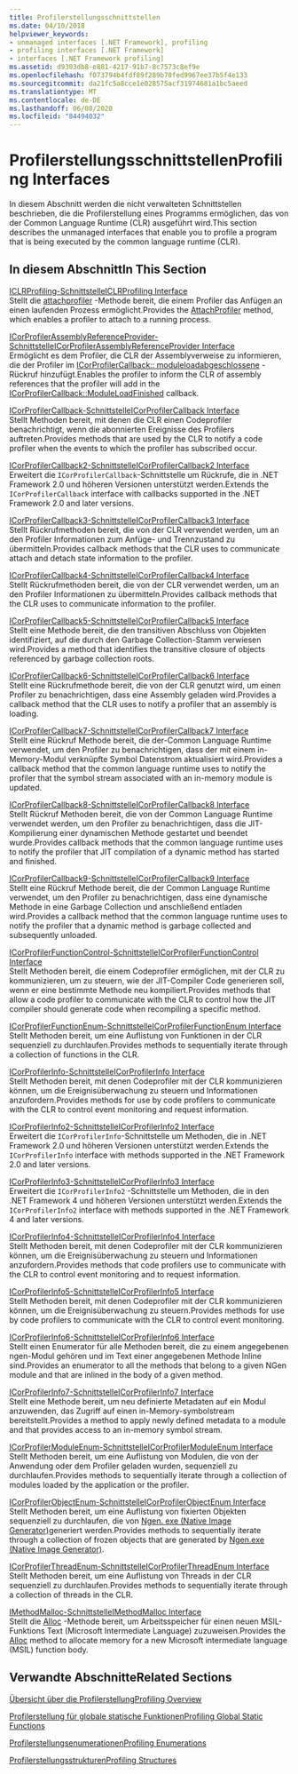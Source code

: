 ```yaml
---
title: Profilerstellungsschnittstellen
ms.date: 04/10/2018
helpviewer_keywords:
- unmanaged interfaces [.NET Framework], profiling
- profiling interfaces [.NET Framework]
- interfaces [.NET Framework profiling]
ms.assetid: d9303db8-e881-4217-91b7-8c7573c8ef9e
ms.openlocfilehash: f073794b4fdf89f289b70fed9967ee37b5f4e133
ms.sourcegitcommit: da21fc5a8cce1e028575acf31974681a1bc5aeed
ms.translationtype: MT
ms.contentlocale: de-DE
ms.lasthandoff: 06/08/2020
ms.locfileid: "84494032"
---
```

# <a name="profiling-interfaces"></a><span data-ttu-id="da16e-102">Profilerstellungsschnittstellen</span><span class="sxs-lookup"><span data-stu-id="da16e-102">Profiling Interfaces</span></span>
<span data-ttu-id="da16e-103">In diesem Abschnitt werden die nicht verwalteten Schnittstellen beschrieben, die die Profilerstellung eines Programms ermöglichen, das von der Common Language Runtime (CLR) ausgeführt wird.</span><span class="sxs-lookup"><span data-stu-id="da16e-103">This section describes the unmanaged interfaces that enable you to profile a program that is being executed by the common language runtime (CLR).</span></span>  
  
## <a name="in-this-section"></a><span data-ttu-id="da16e-104">In diesem Abschnitt</span><span class="sxs-lookup"><span data-stu-id="da16e-104">In This Section</span></span>  
 [<span data-ttu-id="da16e-105">ICLRProfiling-Schnittstelle</span><span class="sxs-lookup"><span data-stu-id="da16e-105">ICLRProfiling Interface</span></span>](iclrprofiling-interface.md)  
 <span data-ttu-id="da16e-106">Stellt die [attachprofiler](iclrprofiling-attachprofiler-method.md) -Methode bereit, die einem Profiler das Anfügen an einen laufenden Prozess ermöglicht.</span><span class="sxs-lookup"><span data-stu-id="da16e-106">Provides the [AttachProfiler](iclrprofiling-attachprofiler-method.md) method, which enables a profiler to attach to a running process.</span></span>  
  
 [<span data-ttu-id="da16e-107">ICorProfilerAssemblyReferenceProvider-Schnittstelle</span><span class="sxs-lookup"><span data-stu-id="da16e-107">ICorProfilerAssemblyReferenceProvider Interface</span></span>](icorprofilerassemblyreferenceprovider-interface.md)  
 <span data-ttu-id="da16e-108">Ermöglicht es dem Profiler, die CLR der Assemblyverweise zu informieren, die der Profiler im [ICorProfilerCallback:: moduleloadabgeschlossene](icorprofilercallback-moduleloadfinished-method.md) -Rückruf hinzufügt.</span><span class="sxs-lookup"><span data-stu-id="da16e-108">Enables the profiler to inform the CLR of assembly references that the profiler will add in the [ICorProfilerCallback::ModuleLoadFinished](icorprofilercallback-moduleloadfinished-method.md) callback.</span></span>  
  
 [<span data-ttu-id="da16e-109">ICorProfilerCallback-Schnittstelle</span><span class="sxs-lookup"><span data-stu-id="da16e-109">ICorProfilerCallback Interface</span></span>](icorprofilercallback-interface.md)  
 <span data-ttu-id="da16e-110">Stellt Methoden bereit, mit denen die CLR einen Codeprofiler benachrichtigt, wenn die abonnierten Ereignisse des Profilers auftreten.</span><span class="sxs-lookup"><span data-stu-id="da16e-110">Provides methods that are used by the CLR to notify a code profiler when the events to which the profiler has subscribed occur.</span></span>  
  
 [<span data-ttu-id="da16e-111">ICorProfilerCallback2-Schnittstelle</span><span class="sxs-lookup"><span data-stu-id="da16e-111">ICorProfilerCallback2 Interface</span></span>](icorprofilercallback2-interface.md)  
 <span data-ttu-id="da16e-112">Erweitert die `ICorProfilerCallback`-Schnittstelle um Rückrufe, die in .NET Framework 2.0 und höheren Versionen unterstützt werden.</span><span class="sxs-lookup"><span data-stu-id="da16e-112">Extends the `ICorProfilerCallback` interface with callbacks supported in the .NET Framework 2.0 and later versions.</span></span>  
  
 [<span data-ttu-id="da16e-113">ICorProfilerCallback3-Schnittstelle</span><span class="sxs-lookup"><span data-stu-id="da16e-113">ICorProfilerCallback3 Interface</span></span>](icorprofilercallback3-interface.md)  
 <span data-ttu-id="da16e-114">Stellt Rückrufmethoden bereit, die von der CLR verwendet werden, um an den Profiler Informationen zum Anfüge- und Trennzustand zu übermitteln.</span><span class="sxs-lookup"><span data-stu-id="da16e-114">Provides callback methods that the CLR uses to communicate attach and detach state information to the profiler.</span></span>  
  
 [<span data-ttu-id="da16e-115">ICorProfilerCallback4-Schnittstelle</span><span class="sxs-lookup"><span data-stu-id="da16e-115">ICorProfilerCallback4 Interface</span></span>](icorprofilercallback4-interface.md)  
 <span data-ttu-id="da16e-116">Stellt Rückrufmethoden bereit, die von der CLR verwendet werden, um an den Profiler Informationen zu übermitteln.</span><span class="sxs-lookup"><span data-stu-id="da16e-116">Provides callback methods that the CLR uses to communicate information to the profiler.</span></span>  
  
 [<span data-ttu-id="da16e-117">ICorProfilerCallback5-Schnittstelle</span><span class="sxs-lookup"><span data-stu-id="da16e-117">ICorProfilerCallback5 Interface</span></span>](icorprofilercallback5-interface.md)  
 <span data-ttu-id="da16e-118">Stellt eine Methode bereit, die den transitiven Abschluss von Objekten identifiziert, auf die durch den Garbage Collection-Stamm verwiesen wird.</span><span class="sxs-lookup"><span data-stu-id="da16e-118">Provides a method that identifies the transitive closure of objects referenced by garbage collection roots.</span></span>  
  
 [<span data-ttu-id="da16e-119">ICorProfilerCallback6-Schnittstelle</span><span class="sxs-lookup"><span data-stu-id="da16e-119">ICorProfilerCallback6 Interface</span></span>](icorprofilercallback6-interface.md)  
 <span data-ttu-id="da16e-120">Stellt eine Rückrufmethode bereit, die von der CLR genutzt wird, um einen Profiler zu benachrichtigen, dass eine Assembly geladen wird.</span><span class="sxs-lookup"><span data-stu-id="da16e-120">Provides a callback method that the CLR uses to notify a profiler that an assembly is loading.</span></span>  
  
 [<span data-ttu-id="da16e-121">ICorProfilerCallback7-Schnittstelle</span><span class="sxs-lookup"><span data-stu-id="da16e-121">ICorProfilerCallback7 Interface</span></span>](icorprofilercallback7-interface.md)  
 <span data-ttu-id="da16e-122">Stellt eine Rückruf Methode bereit, die der-Common Language Runtime verwendet, um den Profiler zu benachrichtigen, dass der mit einem in-Memory-Modul verknüpfte Symbol Datenstrom aktualisiert wird.</span><span class="sxs-lookup"><span data-stu-id="da16e-122">Provides a callback method that the common language runtime uses to notify the profiler that the symbol stream associated with an in-memory module is updated.</span></span>  

[<span data-ttu-id="da16e-123">ICorProfilerCallback8-Schnittstelle</span><span class="sxs-lookup"><span data-stu-id="da16e-123">ICorProfilerCallback8 Interface</span></span>](icorprofilercallback8-interface.md)  
<span data-ttu-id="da16e-124">Stellt Rückruf Methoden bereit, die von der Common Language Runtime verwendet werden, um den Profiler zu benachrichtigen, dass die JIT-Kompilierung einer dynamischen Methode gestartet und beendet wurde.</span><span class="sxs-lookup"><span data-stu-id="da16e-124">Provides callback methods that the common language runtime uses to notify the profiler that JIT compilation of a dynamic method has started and finished.</span></span>

[<span data-ttu-id="da16e-125">ICorProfilerCallback9-Schnittstelle</span><span class="sxs-lookup"><span data-stu-id="da16e-125">ICorProfilerCallback9 Interface</span></span>](icorprofilercallback9-interface.md)  
<span data-ttu-id="da16e-126">Stellt eine Rückruf Methode bereit, die der Common Language Runtime verwendet, um den Profiler zu benachrichtigen, dass eine dynamische Methode in eine Garbage Collection und anschließend entladen wird.</span><span class="sxs-lookup"><span data-stu-id="da16e-126">Provides a callback method that the common language runtime uses to notify the profiler that a dynamic method is garbage collected and subsequently unloaded.</span></span>

 [<span data-ttu-id="da16e-127">ICorProfilerFunctionControl-Schnittstelle</span><span class="sxs-lookup"><span data-stu-id="da16e-127">ICorProfilerFunctionControl Interface</span></span>](icorprofilerfunctioncontrol-interface.md)  
 <span data-ttu-id="da16e-128">Stellt Methoden bereit, die einem Codeprofiler ermöglichen, mit der CLR zu kommunizieren, um zu steuern, wie der JIT-Compiler Code generieren soll, wenn er eine bestimmte Methode neu kompiliert.</span><span class="sxs-lookup"><span data-stu-id="da16e-128">Provides methods that allow a code profiler to communicate with the CLR to control how the JIT compiler should generate code when recompiling a specific method.</span></span>  
  
 [<span data-ttu-id="da16e-129">ICorProfilerFunctionEnum-Schnittstelle</span><span class="sxs-lookup"><span data-stu-id="da16e-129">ICorProfilerFunctionEnum Interface</span></span>](icorprofilerfunctionenum-interface.md)  
 <span data-ttu-id="da16e-130">Stellt Methoden bereit, um eine Auflistung von Funktionen in der CLR sequenziell zu durchlaufen.</span><span class="sxs-lookup"><span data-stu-id="da16e-130">Provides methods to sequentially iterate through a collection of functions in the CLR.</span></span>  
  
 [<span data-ttu-id="da16e-131">ICorProfilerInfo-Schnittstelle</span><span class="sxs-lookup"><span data-stu-id="da16e-131">ICorProfilerInfo Interface</span></span>](icorprofilerinfo-interface.md)  
 <span data-ttu-id="da16e-132">Stellt Methoden bereit, mit denen Codeprofiler mit der CLR kommunizieren können, um die Ereignisüberwachung zu steuern und Informationen anzufordern.</span><span class="sxs-lookup"><span data-stu-id="da16e-132">Provides methods for use by code profilers to communicate with the CLR to control event monitoring and request information.</span></span>  
  
 [<span data-ttu-id="da16e-133">ICorProfilerInfo2-Schnittstelle</span><span class="sxs-lookup"><span data-stu-id="da16e-133">ICorProfilerInfo2 Interface</span></span>](icorprofilerinfo2-interface.md)  
 <span data-ttu-id="da16e-134">Erweitert die `ICorProfilerInfo`-Schnittstelle um Methoden, die in .NET Framework 2.0 und höheren Versionen unterstützt werden.</span><span class="sxs-lookup"><span data-stu-id="da16e-134">Extends the `ICorProfilerInfo` interface with methods supported in the .NET Framework 2.0 and later versions.</span></span>  
  
 [<span data-ttu-id="da16e-135">ICorProfilerInfo3-Schnittstelle</span><span class="sxs-lookup"><span data-stu-id="da16e-135">ICorProfilerInfo3 Interface</span></span>](icorprofilerinfo3-interface.md)  
 <span data-ttu-id="da16e-136">Erweitert die `ICorProfilerInfo2` -Schnittstelle um Methoden, die in den .NET Framework 4 und höheren Versionen unterstützt werden.</span><span class="sxs-lookup"><span data-stu-id="da16e-136">Extends the `ICorProfilerInfo2` interface with methods supported in the .NET Framework 4 and later versions.</span></span>  
  
 [<span data-ttu-id="da16e-137">ICorProfilerInfo4-Schnittstelle</span><span class="sxs-lookup"><span data-stu-id="da16e-137">ICorProfilerInfo4 Interface</span></span>](icorprofilerinfo4-interface.md)  
 <span data-ttu-id="da16e-138">Stellt Methoden bereit, mit denen Codeprofiler mit der CLR kommunizieren können, um die Ereignisüberwachung zu steuern und Informationen anzufordern.</span><span class="sxs-lookup"><span data-stu-id="da16e-138">Provides methods that code profilers use to communicate with the CLR to control event monitoring and to request information.</span></span>  
  
 [<span data-ttu-id="da16e-139">ICorProfilerInfo5-Schnittstelle</span><span class="sxs-lookup"><span data-stu-id="da16e-139">ICorProfilerInfo5 Interface</span></span>](icorprofilerinfo5-interface.md)  
 <span data-ttu-id="da16e-140">Stellt Methoden bereit, mit denen Codeprofiler mit der CLR kommunizieren können, um die Ereignisüberwachung zu steuern.</span><span class="sxs-lookup"><span data-stu-id="da16e-140">Provides methods for use by code profilers to communicate with the CLR to control event monitoring.</span></span>  
  
 [<span data-ttu-id="da16e-141">ICorProfilerInfo6-Schnittstelle</span><span class="sxs-lookup"><span data-stu-id="da16e-141">ICorProfilerInfo6 Interface</span></span>](icorprofilerinfo6-interface.md)  
 <span data-ttu-id="da16e-142">Stellt einen Enumerator für alle Methoden bereit, die zu einem angegebenen ngen-Modul gehören und im Text einer angegebenen Methode Inline sind.</span><span class="sxs-lookup"><span data-stu-id="da16e-142">Provides an enumerator to all the methods that belong to a given NGen module and that are inlined in the body of a given method.</span></span>  
  
 [<span data-ttu-id="da16e-143">ICorProfilerInfo7-Schnittstelle</span><span class="sxs-lookup"><span data-stu-id="da16e-143">ICorProfilerInfo7 Interface</span></span>](icorprofilerinfo7-interface.md)  
 <span data-ttu-id="da16e-144">Stellt eine Methode bereit, um neu definierte Metadaten auf ein Modul anzuwenden, das Zugriff auf einen in-Memory-symbolstream bereitstellt.</span><span class="sxs-lookup"><span data-stu-id="da16e-144">Provides a method to apply newly defined metadata to a module and that provides access to an in-memory symbol stream.</span></span>  
  
 [<span data-ttu-id="da16e-145">ICorProfilerModuleEnum-Schnittstelle</span><span class="sxs-lookup"><span data-stu-id="da16e-145">ICorProfilerModuleEnum Interface</span></span>](icorprofilermoduleenum-interface.md)  
 <span data-ttu-id="da16e-146">Stellt Methoden bereit, um eine Auflistung von Modulen, die von der Anwendung oder dem Profiler geladen wurden, sequenziell zu durchlaufen.</span><span class="sxs-lookup"><span data-stu-id="da16e-146">Provides methods to sequentially iterate through a collection of modules loaded by the application or the profiler.</span></span>  
  
 [<span data-ttu-id="da16e-147">ICorProfilerObjectEnum-Schnittstelle</span><span class="sxs-lookup"><span data-stu-id="da16e-147">ICorProfilerObjectEnum Interface</span></span>](icorprofilerobjectenum-interface.md)  
 <span data-ttu-id="da16e-148">Stellt Methoden bereit, um eine Auflistung von fixierten Objekten sequenziell zu durchlaufen, die von [Ngen. exe (Native Image Generator)](../../tools/ngen-exe-native-image-generator.md)generiert werden.</span><span class="sxs-lookup"><span data-stu-id="da16e-148">Provides methods to sequentially iterate through a collection of frozen objects that are generated by [Ngen.exe (Native Image Generator)](../../tools/ngen-exe-native-image-generator.md).</span></span>  
  
 [<span data-ttu-id="da16e-149">ICorProfilerThreadEnum-Schnittstelle</span><span class="sxs-lookup"><span data-stu-id="da16e-149">ICorProfilerThreadEnum Interface</span></span>](icorprofilerthreadenum-interface.md)  
 <span data-ttu-id="da16e-150">Stellt Methoden bereit, um eine Auflistung von Threads in der CLR sequenziell zu durchlaufen.</span><span class="sxs-lookup"><span data-stu-id="da16e-150">Provides methods to sequentially iterate through a collection of threads in the CLR.</span></span>  
  
 [<span data-ttu-id="da16e-151">IMethodMalloc-Schnittstelle</span><span class="sxs-lookup"><span data-stu-id="da16e-151">IMethodMalloc Interface</span></span>](imethodmalloc-interface.md)  
 <span data-ttu-id="da16e-152">Stellt die [Alloc](imethodmalloc-alloc-method.md) -Methode bereit, um Arbeitsspeicher für einen neuen MSIL-Funktions Text (Microsoft Intermediate Language) zuzuweisen.</span><span class="sxs-lookup"><span data-stu-id="da16e-152">Provides the [Alloc](imethodmalloc-alloc-method.md) method to allocate memory for a new Microsoft intermediate language (MSIL) function body.</span></span>  
  
## <a name="related-sections"></a><span data-ttu-id="da16e-153">Verwandte Abschnitte</span><span class="sxs-lookup"><span data-stu-id="da16e-153">Related Sections</span></span>  
 [<span data-ttu-id="da16e-154">Übersicht über die Profilerstellung</span><span class="sxs-lookup"><span data-stu-id="da16e-154">Profiling Overview</span></span>](profiling-overview.md)  
  
 [<span data-ttu-id="da16e-155">Profilerstellung für globale statische Funktionen</span><span class="sxs-lookup"><span data-stu-id="da16e-155">Profiling Global Static Functions</span></span>](profiling-global-static-functions.md)  
  
 [<span data-ttu-id="da16e-156">Profilerstellungsenumerationen</span><span class="sxs-lookup"><span data-stu-id="da16e-156">Profiling Enumerations</span></span>](profiling-enumerations.md)  
  
 [<span data-ttu-id="da16e-157">Profilerstellungsstrukturen</span><span class="sxs-lookup"><span data-stu-id="da16e-157">Profiling Structures</span></span>](profiling-structures.md)
